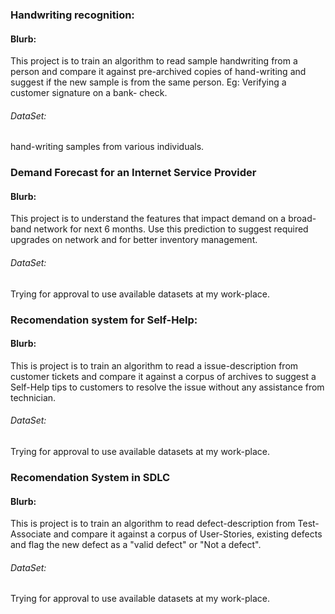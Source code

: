 ### Handwriting recognition:

#### Blurb:

This project is to train an algorithm to read sample handwriting from a person and compare it against pre-archived copies of hand-writing and suggest if the new sample is from the same person.
  Eg: Verifying a customer signature on a bank- check.

###### DataSet:

hand-writing samples from various individuals.

### Demand Forecast for an Internet Service Provider

#### Blurb:
This project is to understand the features that impact demand on a broad-band network for next 6 months. 
Use this prediction to suggest required upgrades on network and for better inventory management.


###### DataSet:

Trying for approval to use available datasets at my work-place.

### Recomendation system for Self-Help:

#### Blurb:

This is project is to train an algorithm to read a issue-description from customer tickets and compare it against a corpus of archives to suggest a Self-Help tips to customers to resolve the issue without any assistance from technician. 

###### DataSet:

Trying for approval to use available datasets at my work-place.


### Recomendation System in SDLC

#### Blurb:

This is project is to train an algorithm to read defect-description from Test-Associate and compare it against a corpus of User-Stories, existing defects and flag the new defect as a "valid defect" or  "Not a defect".

###### DataSet:

Trying for approval to use available datasets at my work-place.